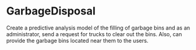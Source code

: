 # GarbageDisposal
Create a predictive analysis model of the filling of garbage bins and as an administrator, send a request for trucks to clear out the bins. Also, can provide the garbage bins located near them to the users.

